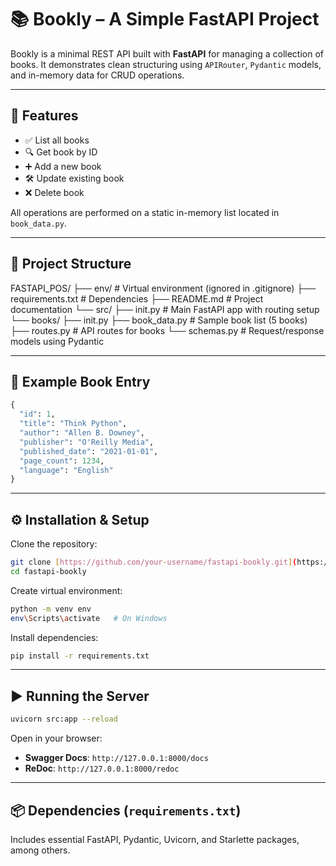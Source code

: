 # 📚 Bookly – A Simple FastAPI Project

Bookly is a minimal REST API built with **FastAPI** for managing a collection of books. It demonstrates clean structuring using `APIRouter`, `Pydantic` models, and in-memory data for CRUD operations.

---

## 🚀 Features

- ✅ List all books  
- 🔍 Get book by ID  
- ➕ Add a new book  
- 🛠 Update existing book  
- ❌ Delete book  

All operations are performed on a static in-memory list located in `book_data.py`.

---

## 📁 Project Structure

FASTAPI_POS/
├── env/ # Virtual environment (ignored in .gitignore)
├── requirements.txt # Dependencies
├── README.md # Project documentation
└── src/
├── init.py # Main FastAPI app with routing setup
└── books/
├── init.py
├── book_data.py # Sample book list (5 books)
├── routes.py # API routes for books
└── schemas.py # Request/response models using Pydantic

---

## 📝 Example Book Entry

```python
{
  "id": 1,
  "title": "Think Python",
  "author": "Allen B. Downey",
  "publisher": "O'Reilly Media",
  "published_date": "2021-01-01",
  "page_count": 1234,
  "language": "English"
}
```

---

## ⚙️ Installation & Setup

Clone the repository:

```bash
git clone [https://github.com/your-username/fastapi-bookly.git](https://github.com/your-username/fastapi-bookly.git)
cd fastapi-bookly
```

Create virtual environment:

```bash
python -m venv env
env\Scripts\activate   # On Windows
```

Install dependencies:

```bash
pip install -r requirements.txt
```

---

## ▶️ Running the Server

```bash
uvicorn src:app --reload
```

Open in your browser:

* **Swagger Docs**: `http://127.0.0.1:8000/docs`
* **ReDoc**: `http://127.0.0.1:8000/redoc`

---

## 📦 Dependencies (`requirements.txt`)

Includes essential FastAPI, Pydantic, Uvicorn, and Starlette packages, among others.






